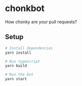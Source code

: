 # chonkbot

How chonky are your pull requests?

## Setup

```sh
# Install dependencies
yarn install

# Run typescript
yarn build

# Run the bot
yarn start
```

